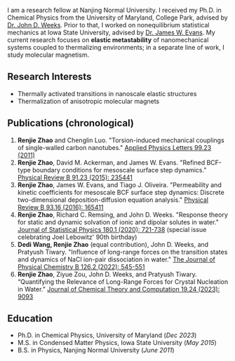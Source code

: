 I am a research fellow at Nanjing Normal University. I received my Ph.D. in Chemical Physics from the University of Maryland, College Park, advised by [Dr. John D. Weeks](https://terpconnect.umd.edu/~jdw/). Prior to that, I worked on nonequilibrium statistical mechanics at Iowa State University, advised by [Dr. James W. Evans](https://www.ameslab.gov/directory/james-evans). My current research focuses on **elastic metastability** of nanomechanical systems coupled to thermalizing environments; in a separate line of work, I study molecular magnetism.

## Research Interests
- Thermally activated transitions in nanoscale elastic structures
- Thermalization of anisotropic molecular magnets

## Publications (chronological)
1. **Renjie Zhao** and Chenglin Luo. "Torsion-induced mechanical couplings of single-walled carbon nanotubes." [Applied Physics Letters 99.23 (2011)](
https://doi.org/10.1063/1.3665938
)
2. **Renjie Zhao**, David M. Ackerman, and James W. Evans. "Refined BCF-type boundary conditions for mesoscale surface step dynamics." [Physical Review B 91.23 (2015): 235441](https://doi.org/10.1103/PhysRevB.91.235441)
3. **Renjie Zhao**, James W. Evans, and Tiago J. Oliveira. "Permeability and kinetic coefficients for mesoscale BCF surface step dynamics: Discrete two-dimensional deposition-diffusion equation analysis." [Physical Review B 93.16 (2016): 165411](https://doi.org/10.1103/PhysRevB.93.165411)
4. **Renjie Zhao**, Richard C. Remsing, and John D. Weeks. "Response theory for static and dynamic solvation of ionic and dipolar solutes in water." [Journal of Statistical Physics 180.1 (2020): 721-738](https://doi.org/10.1007/s10955-020-02509-z) (special issue celebrating Joel Lebowitz' 90th birthday)
5. **Dedi Wang, Renjie Zhao** (equal contribution), John D. Weeks, and Pratyush Tiwary. "Influence of long-range forces on the transition states and dynamics of NaCl ion-pair dissociation in water." [The Journal of Physical Chemistry B 126.2 (2022): 545-551](https://pubs.acs.org/doi/abs/10.1021/acs.jpcb.1c09454)
6. **Renjie Zhao**, Ziyue Zou, John D. Weeks, and Pratyush Tiwary. “Quantifying the Relevance of Long-Range Forces for Crystal Nucleation in Water.” [Journal of Chemical Theory and Computation 19.24 (2023): 9093](https://pubs.acs.org/doi/abs/10.1021/acs.jctc.3c01120)

## Education
- Ph.D. in Chemical Physics, University of Maryland (_Dec 2023_)								       		
- M.S. in Condensed Matter Physics, Iowa State University (_May 2015_)	 			        		
- B.S. in Physics, Nanjing Normal University (_June 2011_)
